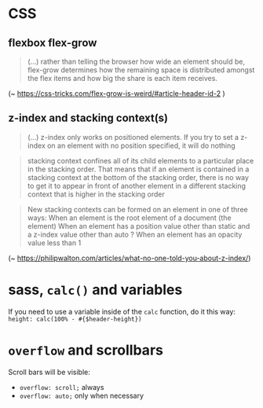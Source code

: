 # CSS

## flexbox flex-grow

> (...) rather than telling the browser how wide an element should be, 
> flex-grow determines how the remaining space is distributed 
> amongst the flex items and how big the share is each item receives. 

(~ https://css-tricks.com/flex-grow-is-weird/#article-header-id-2 )

## z-index and stacking context(s)
> (...) z-index only works on positioned elements. If you try to set a z-index on an element with no position specified, 
> it will do nothing

> stacking context confines all of its child elements to a particular place in the stacking order. 
> That means that if an element is contained in a stacking context at the bottom of the stacking order, 
> there is no way to get it to appear in front of another element in a different stacking context that is higher in the stacking order

> New stacking contexts can be formed on an element in one of three ways:
> When an element is the root element of a document (the <html> element)
> When an element has a position value other than static and a z-index value other than auto
? When an element has an opacity value less than 1

(~ https://philipwalton.com/articles/what-no-one-told-you-about-z-index/)

# sass, `calc()` and variables

If you need to use a variable inside of the `calc` function, do it this way: `height: calc(100% - #{$header-height})`

# `overflow` and scrollbars

Scroll bars will be visible:
* `overflow: scroll;` always
* `overflow: auto;` only when necessary
